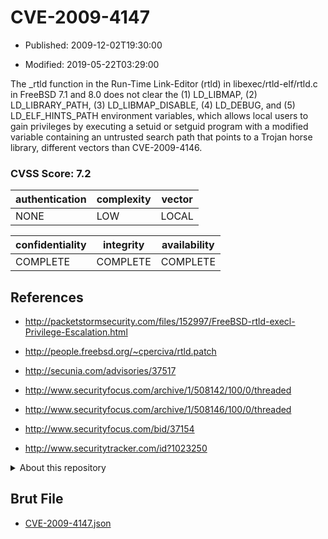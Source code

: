 # CVE-2009-4147

- Published: 2009-12-02T19:30:00

- Modified: 2019-05-22T03:29:00

The _rtld function in the Run-Time Link-Editor (rtld) in libexec/rtld-elf/rtld.c in FreeBSD 7.1 and 8.0 does not clear the (1) LD_LIBMAP, (2) LD_LIBRARY_PATH, (3) LD_LIBMAP_DISABLE, (4) LD_DEBUG, and (5) LD_ELF_HINTS_PATH environment variables, which allows local users to gain privileges by executing a setuid or setguid program with a modified variable containing an untrusted search path that points to a Trojan horse library, different vectors than CVE-2009-4146.

### CVSS Score: **7.2**

| authentication | complexity | vector |
| --- | --- | --- |
| NONE | LOW | LOCAL |

| confidentiality | integrity | availability |
| --- | --- | --- |
| COMPLETE | COMPLETE | COMPLETE |

## References

* http://packetstormsecurity.com/files/152997/FreeBSD-rtld-execl-Privilege-Escalation.html

* http://people.freebsd.org/~cperciva/rtld.patch

* http://secunia.com/advisories/37517

* http://www.securityfocus.com/archive/1/508142/100/0/threaded

* http://www.securityfocus.com/archive/1/508146/100/0/threaded

* http://www.securityfocus.com/bid/37154

* http://www.securitytracker.com/id?1023250

<details>
<summary>About this repository</summary> 

  This repository is part of the project [Live Hack CVE](https://github.com/Live-Hack-CVE). Main website can be found [www.live-hack.org](https://www.live-hack.org) 
  
  Made by [Sn0wAlice](https://github.com/Sn0wAlice) for the people that care about security and need to have a feed of the latest CVEs. Hope you enjoy it, don't forget to star the repo and follow me on [Twitter](https://twitter.com/Sn0wAlice) and [Github](https://github.com/Sn0wAlice). And that is my [personnal website](https://www.alice-snow.me/)

  - [Home Page](https://github.com/Live-Hack-CVE)
  - [Framework](https://github.com/Live-Hack-CVE/cve-framework)
  - [CVE database](https://github.com/Live-Hack-CVE/full_database)
  - [Changelog](https://github.com/Live-Hack-CVE/Changelog)
</details>

## Brut File

* [CVE-2009-4147.json](https://raw.githubusercontent.com/Live-Hack-CVE/full_database/main/cves/2009/CVE-2009-4147.json)

